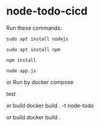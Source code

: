 # node-todo-cicd

Run these commands:


`sudo apt install nodejs`


`sudo apt install npm`


`npm install`

`node app.js`

or Run by docker compose

test

or build docker build . -t node-todo

or build docker build .


